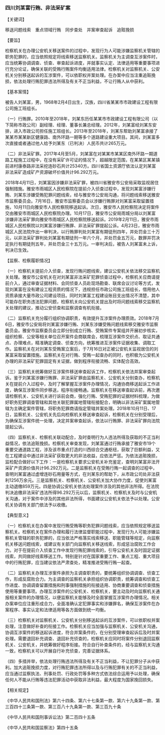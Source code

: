 ###  四川刘某富行贿、非法采矿案 

【关键词】

移送问题线索  重点领域行贿  同步查处  并案审查起诉  追赃挽损

【要旨】

检察机关在办理公安机关移送案件的过程中，发现行为人可能涉嫌监察机关管辖的职务犯罪的，应当依照规定将线索移送监察机关。监察机关为主调查互涉案件时，应当统筹协调调查、侦查、审查起诉进度，并就事实认定、法律适用等重要事项进行充分论证，确保关联的受贿行贿案件均衡适用法律。检察机关对监察机关、公安机关分别移送起诉的互涉案件，可以依职权并案处理。在办案中应当注重追赃挽损，依法处理行贿犯罪违法所得及有关不正当利益，不让行贿人从中获利。

【基本案情】

被告人刘某富，男，1968年2月4日出生，汉族，四川省某某市市政建设工程有限公司施工班组长。

（一）行贿罪。2010年至2018年，刘某东历任某某市市政建设工程有限公司（以下简称市政公司）副经理、经理、董事长兼总经理。2012年，刘某富经刘某东安排，进入市政公司担任施工班组长。2013年至2018年，刘某东帮助刘某富承接了某某市某某新区健康路、南外环路一期等多个道路建设重大项目。其间，刘某富多次直接或者通过他人给予刘某东（已判决）人民币共计265万元。

（二）非法采矿罪。2017年4月至5月，刘某富在对某某市某某区南外环路一期道路工程施工过程中，在没有采矿许可证的情况下，超越限定范围，在某某区某某镇前进村康泰路非法采挖连砂石共计25340方。四川省国土资源厅依法认定刘某富非法采矿造成矿产资源破坏价值共计96.292万元。

2018年4月11日，刘某富因涉嫌非法采矿罪，被四川省雅安市公安局采取监视居住强制措施。雅安市雨城区人民检察院在提前介入侦查过程中，发现刘某富涉嫌行贿、刘某东涉嫌受贿犯罪问题线索，经与雅安市公安局沟通，将问题线索移送雅安市监察委员会。7月16日，雅安市监察委员会以涉嫌行贿罪对刘某富采取留置措施，10月11日向雅安市人民检察院移送起诉。次日，雅安市人民检察院决定将案件交由雅安市雨城区人民检察院办理。10月17日，雅安市公安局雨城分局以刘某富涉嫌非法采矿罪向雅安市雨城区人民检察院移送起诉。2019年2月11日，雅安市雨城区人民检察院以刘某富涉嫌行贿罪、非法采矿罪提起公诉。4月23日，雅安市雨城区人民法院作出一审判决，以行贿罪判处刘某富有期徒刑四年，并处罚金三十万元，以非法采矿罪判处刘某富有期徒刑一年六个月，并处罚金五万元，数罪并罚决定执行有期徒刑五年，并处罚金三十五万元。一审判决后，被告人刘某富未上诉，判决已生效。

【监察、检察履职情况】

（一）检察机关提前介入侦查，发现行贿问题线索，建议公安机关依法移交监察机关处理。雅安市公安机关在对刘某富非法采矿犯罪侦查过程中，检察机关应商请提前介入，通过审查证据材料、会同侦查人员赴现场勘查、联席会议讨论等方式，发现刘某富在没有建设工程资质的情况下，违规担任市政公司施工班组长，借用他人资质承接大量市政公司建设项目。同时刘某富工程建设账目支出情况不清楚，其中可能存在职务违法犯罪问题，检察机关向公安机关提出及时将问题线索移交监察机关处理的建议，推动公安侦查和监察调查有机衔接。

（二）监察机关充分履行组织协调职责，有效提升互涉案件办理质效。2018年7月6日，雅安市公安局将刘某富涉嫌行贿、刘某东涉嫌受贿问题线索移交雅安市监察委员会。雅安市监察委员会立即分别成立行贿、受贿案件专案组并开展初步核实，组织检察、公安等相关单位召开案件会商联席会，梳理互涉案件交织点、取证共通点、办理难点，精准确定调查、侦查方向，统筹推进互涉案件证据收集、调取工作。监察机关在对刘某东受贿案立案后，于7月16日对正被公安机关监视居住的刘某富采取留置措施。监察机关在对行贿、受贿一起查办的同时，也积极为公安机关办理的非法采矿犯罪固定有关证据，做到程序衔接流畅、实体配合高效。

（三）监察机关统筹做好互涉案件移送审查起诉工作，检察机关依法并案审查起诉。鉴于刘某富涉嫌行贿罪、非法采矿罪由监察机关、公安机关分别查办，检察机关在提前介入过程中，及时了解掌握互涉案件办理情况，沟通协商移送起诉工作进度，确保互涉案件同步移送，程序衔接畅通。监察机关在移送审查起诉前，再次邀请检察机关、公安机关进行诉前会商，强化行贿、受贿犯罪的证据材料梳理，为做好职务犯罪调查管辖和其他关联犯罪属地管辖衔接配合，明确以非法采矿案属地管辖为主确定案件管辖，将职务犯罪商请指定管辖并案处理。2018年10月11日、17日，监察机关、公安机关先后向检察机关移送审查起诉，检察机关在分别受理后，为确保互涉案件统一处理，决定并案审查起诉，依法以行贿罪、非法采矿罪向法院提起公诉。

（四）监察机关、检察机关联动配合，及时查明行为人违法所得及获取的不正当利益情况，依法追赃挽损。检察机关审查发现，刘某富通过行贿承接了雅安市19个重要交通道路工程，涉及该市重点打造的川西综合交通枢纽，获取了巨额利益，又在工程建设中通过非法采矿获取更大的非法收益，应依法严惩。为依法追赃挽损，监检配合做好以下工作：一是检察机关要求公安机关补充鉴定，查明刘某富非法开采矿产资源价值共计96.292万元。二是监察机关在受贿行贿一起调查的过程中，查明刘某富通过虚增连砂石用量等方式，在刘某东的帮助下，从市政公司处非法获利1256万余元。三是监察机关、检察机关、公安机关加大协作力度，促使刘某富主动退缴859万元。四是协调公安机关依法处理案件涉及的其他非法所得。在法院判决追缴非法采矿违法所得96.292万元以后，监察机关、检察机关及时与公安机关沟通，对于案件中涉及的其他非法所得，书面建议公安机关依法予以处理。公安机关协调有关部门依法予以收缴。

【典型意义】

（一）检察机关在办案中发现行贿受贿等职务犯罪问题线索，应当依照规定移送监察机关。检察机关在案件办理和履行法律监督职能过程中，发现行为人可能涉嫌监察机关管辖的职务犯罪的，应当依法严格落实线索移送、职能管辖等规定，向监察机关移送问题线索，或建议有关部门向监察机关移送线索，形成惩治腐败工作合力。对于在提前介入侦查工作中发现行贿犯罪线索的，引导公安机关及时固定证据线索，共同做好线索移送工作。特别是针对在国家重要工作、重点工程、重大项目中的行贿犯罪，应当建议依法严肃查处，精准推进受贿行贿一起查。

（二）监察机关办理互涉案件承担为主调查职责的，要统筹组织协调调查、侦查工作，形成反腐败合力。为主调查的监察机关承担组织协调职责，统筹调查和侦查工作进度、协调调查留置措施和刑事强制措施的衔接适用、协商重要调查和侦查措施使用等重要事项。办理互涉案件的公安机关、检察机关，要主动及时向监察机关通报相关案件的办理情况，以便监察机关能够及时全面掌握互涉案件办理情况。相关办案单位应注重形成合力，全面准确认定犯罪事实和涉嫌罪名，确保互涉案件在办案程序、事实认定和法律适用等各方面做到统一均衡。

（三）检察机关对监察机关、公安机关分别移送起诉的互涉案件，可以依职权并案处理，注意做好补查的衔接工作。检察机关应当加强与监察机关、公安机关沟通，协调互涉案件的移送起诉进度，符合并案条件的，在分别受理审查起诉后及时并案处理。需要退回补充调查、退回补充侦查的，检察机关应同时将案件分别退回监察机关、公安机关，并统筹做好程序衔接。符合自行补查条件的，经与监察机关沟通一致，检察机关可以开展自行补充侦查，完善证据体系。

（四）多措并举，依法处理行贿违法所得及有关不正当利益，不让犯罪分子从中获利。加大追赃挽损力度，对行贿犯罪违法所得以及与行贿犯罪有关的不正当利益，应当通过监察执法、刑事处罚、行政处罚等多种方式依法综合运用予以处理，确保任何人不能从行贿等违法犯罪活动中获取非法利益，最大程度为国家挽回损失。

【相关规定】

《中华人民共和国刑法》第六十四条、第六十七条第一款、第六十九条第一款、第三百四十三条第一款、第三百八十九条第一款、第三百九十条

《中华人民共和国刑事诉讼法》第二百四十五条

《中华人民共和国监察法》第四十五条

